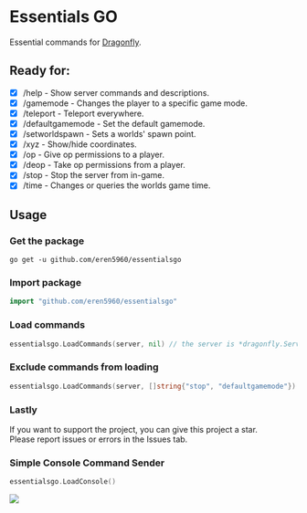 # Essentials GO
Essential commands for [Dragonfly](https://github.com/df-mc/dragonfly).

## Ready for:
- [x] /help - Show server commands and descriptions.
- [x] /gamemode - Changes the player to a specific game mode.
- [x] /teleport - Teleport everywhere.
- [x] /defaultgamemode - Set the default gamemode.
- [x] /setworldspawn - Sets a worlds' spawn point.
- [x] /xyz - Show/hide coordinates.
- [x] /op - Give op permissions to a player.
- [x] /deop - Take op permissions from a player.
- [x] /stop - Stop the server from in-game.
- [x] /time - Changes or queries the worlds game time.

## Usage
### Get the package
`go get -u github.com/eren5960/essentialsgo`
### Import package
```go 
import "github.com/eren5960/essentialsgo"
```
### Load commands
```go
essentialsgo.LoadCommands(server, nil) // the server is *dragonfly.Server{}, nil to load all commands
```
### Exclude commands from loading
```go
essentialsgo.LoadCommands(server, []string{"stop", "defaultgamemode"}) // All commands will be loaded, except "stop" and "defaultgamemode"
```

### Lastly
If you want to support the project, you can give this project a star.<br>
Please report issues or errors in the Issues tab.

### Simple Console Command Sender
```go
essentialsgo.LoadConsole()
```
![](https://user-images.githubusercontent.com/35738714/92475213-b255e580-f1e5-11ea-9e15-c5cbfc71e98e.gif)

